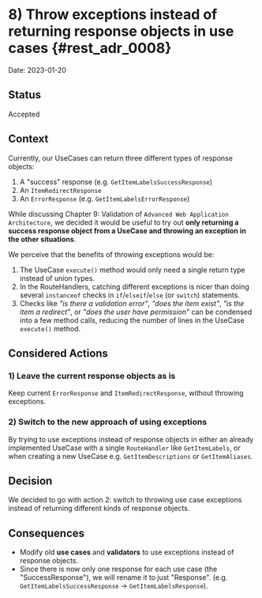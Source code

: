 # 8) Throw exceptions instead of returning response objects in use cases {#rest_adr_0008}

Date: 2023-01-20

## Status

Accepted

## Context

Currently, our UseCases can return three different types of response objects:

1. A "success" response (e.g. `GetItemLabelsSuccessResponse`)
2. An `ItemRedirectResponse`
3. An `ErrorResponse` (e.g. `GetItemLabelsErrorResponse`)

While discussing Chapter 9: Validation of `Advanced Web Application Architecture`, we decided it would be useful to try out **only returning a success response object from a UseCase and throwing an exception in the other situations**.

We perceive that the benefits of throwing exceptions would be:

1. The UseCase `execute()` method would only need a single return type instead of union types.
2. In the RouteHandlers, catching different exceptions is nicer than doing several `instanceof` checks in `if`/`elseif`/`else` (or `switch`) statements.
3. Checks like <em>"is there a validation error"</em>, <em>"does the item exist"</em>, <em>"is the item a redirect"</em>, or <em>"does the user have permission"</em> can be condensed into a few method calls, reducing the number of lines in the UseCase `execute()` method.

## Considered Actions

### 1) Leave the current response objects as is

Keep current `ErrorResponse` and `ItemRedirectResponse`, without throwing exceptions.

### 2) Switch to the new approach of using exceptions

By trying to use exceptions instead of response objects in either an already implemented UseCase with a single `RouteHandler` like `GetItemLabels`, or when creating a new UseCase e.g. `GetItemDescriptions` or `GetItemAliases`.

## Decision

We decided to go with action 2: switch to throwing use case exceptions instead of returning different kinds of response objects.

## Consequences

- Modify old **use cases** and **validators** to use exceptions instead of response objects.
- Since there is now only one response for each use case (the "SuccessResponse"), we will rename it to just "Response". (e.g. `GetItemLabelsSuccessResponse` -> `GetItemLabelsResponse`).
